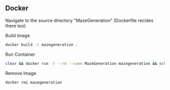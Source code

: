 ## Docker
Navigate to the source directory "MazeGeneration" (Dockerfile recides there too)

Build Image
```bash
docker build -t mazegeneration .
```

Run Container
```bash
clear && docker run -t --rm --name MazeGeneration mazegeneration && echo
```

Remove Image
```bash
docker rmi mazegeneration
```
